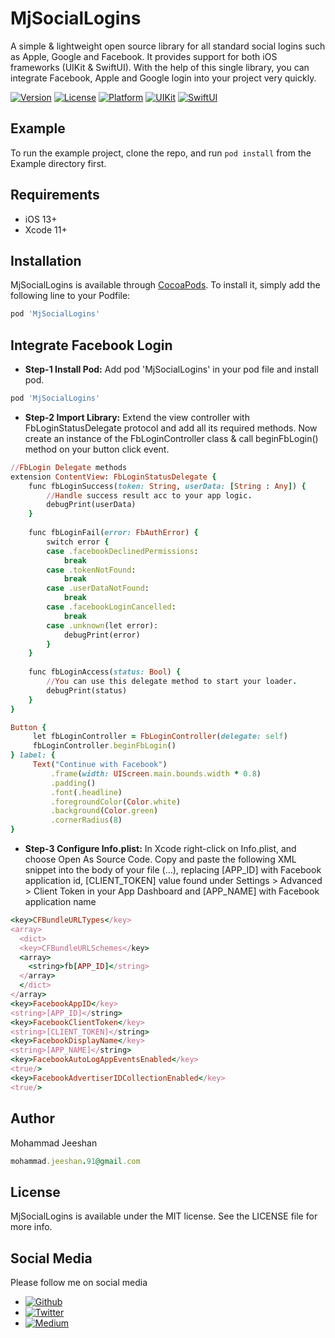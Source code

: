 # MjSocialLogins
A simple & lightweight open source library for all standard social logins such as Apple, Google and Facebook. It provides support for both iOS frameworks (UIKit & SwiftUI). With the help of this single library, you can integrate Facebook, Apple and Google login into your project very quickly.

[![Version](https://img.shields.io/cocoapods/v/MjSocialLogins.svg?style=flat)](https://cocoapods.org/pods/MjSocialLogins)
[![License](https://img.shields.io/cocoapods/l/MjSocialLogins.svg?style=flat)](https://cocoapods.org/pods/MjSocialLogins)
[![Platform](https://img.shields.io/cocoapods/p/MjSocialLogins.svg?style=flat)](https://cocoapods.org/pods/MjSocialLogins)
[![UIKit](https://img.shields.io/badge/UIKit-orange.svg?style=flat)](https://developer.apple.com/documentation/uikit)
[![SwiftUI](https://img.shields.io/badge/SwiftUI-blue.svg?style=flat)](https://developer.apple.com/xcode/swiftui/)

## Example

To run the example project, clone the repo, and run `pod install` from the Example directory first.

## Requirements

* iOS 13+
* Xcode 11+

## Installation

MjSocialLogins is available through [CocoaPods](https://cocoapods.org). To install
it, simply add the following line to your Podfile:

```ruby
pod 'MjSocialLogins'
```

## Integrate Facebook Login
* **Step-1 Install Pod:** Add pod 'MjSocialLogins' in your pod file and install pod.

```ruby
pod 'MjSocialLogins'
```
* **Step-2 Import Library:** Extend the view controller with FbLoginStatusDelegate protocol and add all its required methods. Now create an instance of the FbLoginController class & call beginFbLogin() method on your button click event.


```ruby
//FbLogin Delegate methods
extension ContentView: FbLoginStatusDelegate {
    func fbLoginSuccess(token: String, userData: [String : Any]) {
        //Handle success result acc to your app logic.
        debugPrint(userData)
    }
    
    func fbLoginFail(error: FbAuthError) {
        switch error {
        case .facebookDeclinedPermissions:
            break
        case .tokenNotFound:
            break
        case .userDataNotFound:
            break
        case .facebookLoginCancelled:
            break
        case .unknown(let error):
            debugPrint(error)
        }
    }
    
    func fbLoginAccess(status: Bool) {
        //You can use this delegate method to start your loader.
        debugPrint(status)
    }
}
```

```ruby
Button {
     let fbLoginController = FbLoginController(delegate: self)
     fbLoginController.beginFbLogin()
} label: {
     Text("Continue with Facebook")
         .frame(width: UIScreen.main.bounds.width * 0.8)
         .padding()
         .font(.headline)
         .foregroundColor(Color.white)
         .background(Color.green)
         .cornerRadius(8)
}
```

* **Step-3 Configure Info.plist:** In Xcode right-click on Info.plist, and choose Open As Source Code.
Copy and paste the following XML snippet into the body of your file (<dict>...</dict>), replacing [APP_ID] with Facebook application id, [CLIENT_TOKEN] value found under Settings > Advanced > Client Token in your App Dashboard and [APP_NAME] with Facebook application name

```ruby
<key>CFBundleURLTypes</key>
<array>
  <dict>
  <key>CFBundleURLSchemes</key>
  <array>
    <string>fb[APP_ID]</string>
  </array>
  </dict>
</array>
<key>FacebookAppID</key>
<string>[APP_ID]</string>
<key>FacebookClientToken</key>
<string>[CLIENT_TOKEN]</string>
<key>FacebookDisplayName</key>
<string>[APP_NAME]</string>
<key>FacebookAutoLogAppEventsEnabled</key>
<true/>
<key>FacebookAdvertiserIDCollectionEnabled</key>
<true/>
```

## Author

Mohammad Jeeshan
```ruby
mohammad.jeeshan.91@gmail.com
```

## License

MjSocialLogins is available under the MIT license. See the LICENSE file for more info.

## Social Media 

Please follow me on social media
* [![Github](https://img.shields.io/badge/Github-@MjCodingCamp-black.svg?style=flat)](https://github.com/MjCodingCamp)
* [![Twitter](https://img.shields.io/badge/Twitter-@MjCodingCamp-blue.svg?style=flat)](https://twitter.com/MjCodingCamp)
* [![Medium](https://img.shields.io/badge/Medium-@MjCodingCamp-orange.svg?style=flat)](https://medium.com/@MjCodingCamp)



